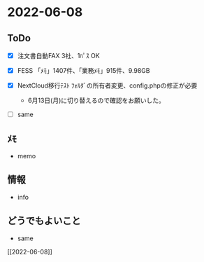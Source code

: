 # 2022-06-08

## ToDo
- [x] 注文書自動FAX 3社、1ﾊﾟｽ OK
- [x] FESS 「ﾒﾓ」1407件、「業務ﾒﾓ」915件、9.98GB
- [x] NextCloud移行ﾃｽﾄ ﾌｫﾙﾀﾞの所有者変更、config.phpの修正が必要
	- 6月13日(月)に切り替えるので確認をお願いした。
- [ ] same


## ﾒﾓ
- memo


## 情報
- info


## どうでもよいこと
- same


[[2022-06-08]]

